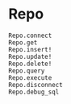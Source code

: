# Repo

```@docs
Repo.connect
Repo.get
Repo.insert!
Repo.update!
Repo.delete!
Repo.query
Repo.execute
Repo.disconnect
Repo.debug_sql
```
